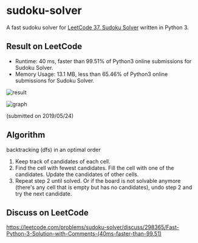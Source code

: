 # sudoku-solver

A fast sudoku solver for [LeetCode 37. Sudoku Solver](https://leetcode.com/problems/sudoku-solver/) written in Python 3.

## Result on LeetCode

* Runtime: 40 ms, faster than 99.51% of Python3 online submissions for Sudoku Solver.
* Memory Usage: 13.1 MB, less than 65.46% of Python3 online submissions for Sudoku Solver.

![result](https://i.imgur.com/2xkpY4J.png)

![graph](https://i.imgur.com/IXUYbQY.png)

(submitted on 2019/05/24)

## Algorithm

backtracking (dfs) in an optimal order

1. Keep track of candidates of each cell.
2. Find the cell with fewest candidates. Fill the cell with one of the candidates. Update the candidates of other cells.
3. Repeat step 2 until solved. Or if the board is not solvable anymore (there's any cell that is empty but has no candidates), undo step 2 and try the next candidate.

## Discuss on LeetCode

https://leetcode.com/problems/sudoku-solver/discuss/298365/Fast-Python-3-Solution-with-Comments-(40ms-faster-than-99.51)
